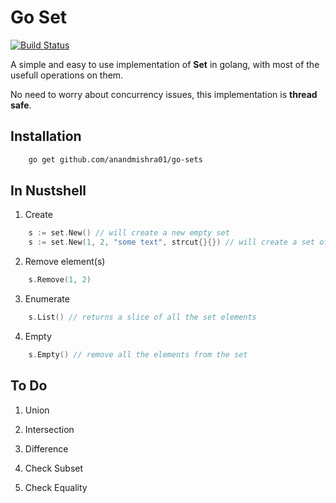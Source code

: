 # Go Set 

[![Build Status](https://travis-ci.org/anandmishra01/go-sets.svg?branch=master)](https://travis-ci.org/anandmishra01/go-sets)

A simple and easy to use implementation of **Set** in golang, with most of the usefull operations on them. 

No need to worry about concurrency issues, this implementation is **thread safe**.

## Installation

```sh
    go get github.com/anandmishra01/go-sets
```

## In Nustshell

1. Create

```go
    s := set.New() // will create a new empty set
    s := set.New(1, 2, "some text", strcut{}{}) // will create a set of few objects
```

2. Remove element(s)

```go
    s.Remove(1, 2)
```

3. Enumerate

```go
    s.List() // returns a slice of all the set elements
```

4. Empty

```go
    s.Empty() // remove all the elements from the set
```

## To Do

1. Union

2. Intersection

3. Difference

4. Check Subset

5. Check Equality
